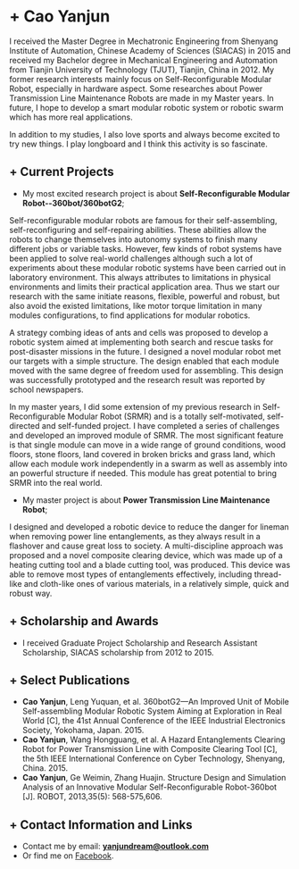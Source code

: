 # + Cao Yanjun

I received the Master Degree in Mechatronic Engineering from Shenyang Institute of Automation, Chinese Academy of Sciences (SIACAS) in 2015 and received my Bachelor degree in Mechanical Engineering and Automation from Tianjin University of Technology (TJUT), Tianjin, China in 2012. My former research interests mainly focus on Self-Reconfigurable Modular Robot, especially in hardware aspect. Some researches about Power Transmission Line Maintenance Robots are made in my Master years. In future, I hope to develop a smart modular robotic system or robotic swarm which has more real applications.

In addition to my studies, I also love sports and always become excited to try new things. I play longboard and I think this activity is so fascinate. 


## + Current Projects

- My most excited research project is about **Self-Reconfigurable Modular Robot--360bot/360botG2**;

Self-reconfigurable modular robots are famous for their self-assembling, self-reconfiguring and self-repairing abilities. These abilities allow the robots to change themselves into autonomy systems to finish many different jobs or variable tasks. However, few kinds of robot systems have been applied to solve real-world challenges although such a lot of experiments about these modular robotic systems have been carried out in laboratory environment. This always attributes to limitations in physical environments and limits their practical application area. Thus we start our research with the same initiate reasons, flexible, powerful and robust, but also avoid the existed limitations, like motor torque limitation in many modules configurations, to find applications for modular robotics. 

A strategy combing ideas of ants and cells was proposed to develop a robotic system aimed at implementing both search and rescue tasks for post-disaster missions in the future. l designed a novel modular robot met our targets with a simple structure. The design enabled that each module moved with the same degree of freedom used for assembling. This design was successfully prototyped and the research result was reported by school newspapers.

In my master years, I did some extension of my previous research in Self-Reconfigurable Modular Robot (SRMR) and is a totally self-motivated, self-directed and self-funded project. I have completed a series of challenges and developed an improved module of SRMR. The most significant feature is that single module can move in a wide range of ground conditions, wood floors, stone floors, land covered in broken bricks and grass land, which allow each module work independently in a swarm as well as assembly into an powerful structure if needed. This module has great potential to bring SRMR into the real world. 


- My master project is about **Power Transmission Line Maintenance Robot**;

I designed and developed a robotic device to reduce the danger for lineman when removing power line entanglements, as they always result in a flashover and cause great loss to society. A multi-discipline approach was proposed and a novel composite clearing device, which was made up of a heating cutting tool and a blade cutting tool, was produced. This device was able to remove most types of entanglements effectively, including thread-like and cloth-like ones of various materials, in a relatively simple, quick and robust way. 



## + Scholarship and Awards

- I received Graduate Project Scholarship and Research Assistant Scholarship, SIACAS scholarship from 2012 to 2015.


## + Select Publications

- **Cao Yanjun**, Leng Yuquan, et al. 360botG2—An Improved Unit of Mobile Self-assembling Modular Robotic System Aiming at Exploration in Real World [C], the 41st Annual Conference of the IEEE Industrial Electronics Society, Yokohama, Japan. 2015.
- **Cao Yanjun**, Wang Hongguang, et al. A Hazard Entanglements Clearing Robot for Power Transmission Line with Composite Clearing Tool [C], the 5th IEEE International Conference on Cyber Technology, Shenyang, China. 2015.
- **Cao Yanjun**, Ge Weimin, Zhang Huajin. Structure Design and Simulation Analysis of an Innovative Modular Self-Reconfigurable Robot-360bot [J]. ROBOT, 2013,35(5): 568-575,606.


## + Contact Information and Links

- Contact me by email: **<yanjundream@outlook.com>**
- Or find me on [Facebook][1].


[1]:https://www.facebook.com/yundream.cao



